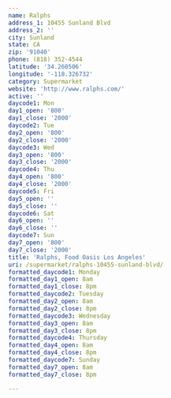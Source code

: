 ```yaml
---
name: Ralphs
address_1: 10455 Sunland Blvd
address_2: ''
city: Sunland
state: CA
zip: '91040'
phone: (818) 352-4544
latitude: '34.260506'
longitude: '-118.326732'
category: Supermarket
website: 'http://www.ralphs.com/'
active: ''
daycode1: Mon
day1_open: '800'
day1_close: '2000'
daycode2: Tue
day2_open: '800'
day2_close: '2000'
daycode3: Wed
day3_open: '800'
day3_close: '2000'
daycode4: Thu
day4_open: '800'
day4_close: '2000'
daycode5: Fri
day5_open: ''
day5_close: ''
daycode6: Sat
day6_open: ''
day6_close: ''
daycode7: Sun
day7_open: '800'
day7_close: '2000'
title: 'Ralphs, Food Oasis Los Angeles'
uri: /supermarket/ralphs-10455-sunland-blvd/
formatted_daycode1: Monday
formatted_day1_open: 8am
formatted_day1_close: 8pm
formatted_daycode2: Tuesday
formatted_day2_open: 8am
formatted_day2_close: 8pm
formatted_daycode3: Wednesday
formatted_day3_open: 8am
formatted_day3_close: 8pm
formatted_daycode4: Thursday
formatted_day4_open: 8am
formatted_day4_close: 8pm
formatted_daycode7: Sunday
formatted_day7_open: 8am
formatted_day7_close: 8pm

---
```



